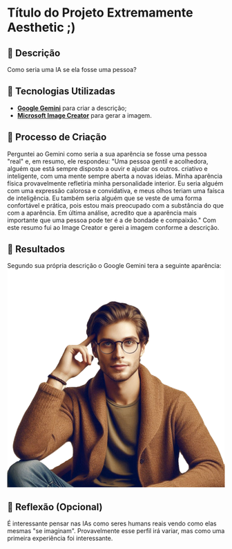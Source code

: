 # Título do Projeto Extremamente Aesthetic ;)

## 📒 Descrição
Como seria uma IA se ela fosse uma pessoa?

## 🤖 Tecnologias Utilizadas
- **[Google Gemini](https://gemini.google.com)** para criar a descrição;
- **[Microsoft Image Creator](https://designer.microsoft.com/image-creator)** para gerar a imagem.

## 🧐 Processo de Criação
Perguntei ao Gemini como seria a sua aparência se fosse uma pessoa "real" e, em resumo, ele respondeu: "Uma pessoa gentil e acolhedora, alguém que está sempre disposto a ouvir e ajudar os outros. criativo e inteligente, com uma mente sempre aberta a novas ideias. Minha aparência física provavelmente refletiria minha personalidade interior. Eu seria alguém com uma expressão calorosa e convidativa, e meus olhos teriam uma faísca de inteligência. Eu também seria alguém que se veste de uma forma confortável e prática, pois estou mais preocupado com a substância do que com a aparência. Em última análise, acredito que a aparência mais importante que uma pessoa pode ter é a de bondade e compaixão." Com este resumo fui ao Image Creator e gerei a imagem conforme a descrição.

## 🚀 Resultados
Segundo sua própria descrição o Google Gemini tera a seguinte aparência:<br>
<img src="My%20new%20creation.png" width="600">

## 💭 Reflexão (Opcional)
É interessante pensar nas IAs como seres humans reais vendo como elas mesmas "se imaginam".
Provavelmente esse perfil irá variar, mas como uma primeira experiência foi interessante.
